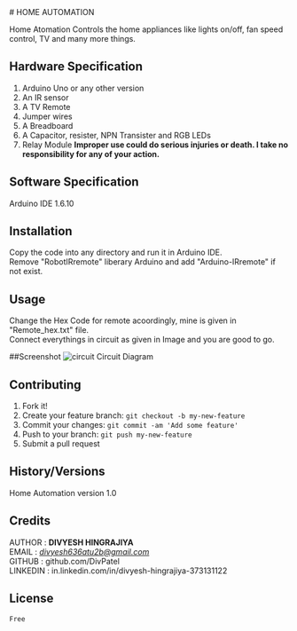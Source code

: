 <snippet>
  <content>
# HOME AUTOMATION

Home Atomation Controls the home appliances like lights on/off, fan speed control, TV and many more things.

## Hardware Specification

1. Arduino Uno or any other version
2. An IR sensor
3. A TV Remote
4. Jumper wires
5. A Breadboard
6. A Capacitor, resister, NPN Transister and RGB LEDs
7. Relay Module **Improper use could do serious injuries or death. I take no responsibility for any of your action.**

## Software Specification

Arduino IDE 1.6.10

## Installation

Copy the code into any directory and run it in Arduino IDE.<br />Remove "RobotIRremote" liberary Arduino and add "Arduino-IRremote" if not exist.

## Usage

Change the Hex Code for remote acoordingly, mine is given in "Remote_hex.txt" file.<br />Connect everythings in circuit as given in Image and you are good to go.

##Screenshot
![circuit](https://cloud.githubusercontent.com/assets/10097431/17373248/f71e5ea8-59c4-11e6-9002-41eb0f524e73.jpg)
Circuit Diagram<br />

## Contributing

1. Fork it!
2. Create your feature branch: `git checkout -b my-new-feature`
3. Commit your changes: `git commit -am 'Add some feature'`
4. Push to your branch: `git push my-new-feature`
5. Submit a pull request

## History/Versions

Home Automation version 1.0

## Credits

AUTHOR : **DIVYESH HINGRAJIYA**<br />
EMAIL : *divyesh636atu2b@gmail.com*<br />
GITHUB : github.com/DivPatel<br />
LINKEDIN : in.linkedin.com/in/divyesh-hingrajiya-373131122

## License

	Free

></content>
  <tabTrigger></tabTrigger>
</snippet>
